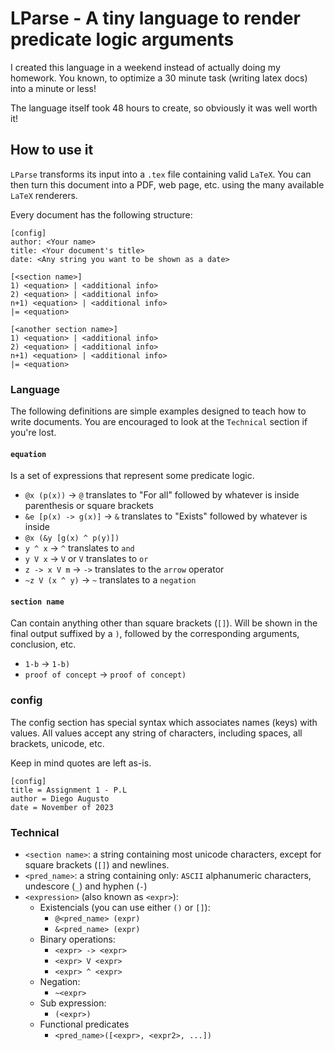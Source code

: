 # LParse - A tiny language to render predicate logic arguments
I created this language in a weekend instead of actually doing my homework. You
known, to optimize a 30 minute task (writing latex docs) into a minute or less!

The language itself took 48 hours to create, so obviously it was well worth it!

## How to use it
`LParse` transforms its input into a `.tex` file containing valid `LaTeX`. You
can then turn this document into a PDF, web page, etc. using the many available
`LaTeX` renderers.

Every document has the following structure:
```
[config]
author: <Your name>
title: <Your document's title>
date: <Any string you want to be shown as a date>

[<section name>]
1) <equation> | <additional info>
2) <equation> | <additional info>
n+1) <equation> | <additional info>
|= <equation>

[<another section name>]
1) <equation> | <additional info>
2) <equation> | <additional info>
n+1) <equation> | <additional info>
|= <equation>

```

### Language
The following definitions are simple examples designed to teach how to write
documents. You are encouraged to look at the `Technical` section if you're lost.
#### `equation`
Is a set of expressions that represent some predicate logic.
  - `@x (p(x))` -> `@` translates to "For all" followed by whatever is inside
  parenthesis or square brackets
  - `&e [p(x) -> g(x)]` -> `&` translates to "Exists" followed by whatever is inside
  - `@x (&y [g(x) ^ p(y)])`
  - `y ^ x` -> `^` translates to `and`
  - `y V x` -> `V` or `V` translates to `or`
  - `z -> x V m` -> `->` translates to the `arrow` operator
  - `~z V (x ^ y)` -> `~` translates to a `negation`
#### `section name`
Can contain anything other than square brackets (`[]`). Will be shown in the
final output suffixed by a `)`, followed by the corresponding arguments, conclusion, etc.
  - `1-b` -> `1-b)`
  - `proof of concept` -> `proof of concept)`

### config
The config section has special syntax which associates names (keys) with values.
All values accept any string of characters, including spaces, all brackets,
unicode, etc.

Keep in mind quotes are left as-is.
```
[config]
title = Assignment 1 - P.L
author = Diego Augusto
date = November of 2023

```

### Technical
- `<section name>`: a string containing most unicode characters, except for
square brackets (`[]`) and newlines.
- `<pred_name>`: a string containing only: `ASCII` alphanumeric characters,
  undescore (`_`) and hyphen (`-`)
- `<expression>` (also known as `<expr>`):
    - Existencials (you can use either `()` or `[]`):
        - `@<pred_name> (expr)`
        - `&<pred_name> (expr)`
    - Binary operations:
        - `<expr> -> <expr>`
        - `<expr> V <expr>`
        - `<expr> ^ <expr>`
    - Negation:
        - `~<expr>`
    - Sub expression:
        - `(<expr>)`
    - Functional predicates
        - `<pred_name>([<expr>, <expr2>, ...])`



